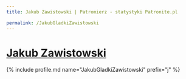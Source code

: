 ```yaml
---
title: Jakub Zawistowski | Patromierz - statystyki Patronite.pl

permalink: /JakubGladkiZawistowski
---
```


# [Jakub Zawistowski](https://patronite.pl/JakubGladkiZawistowski)

{% include profile.md name="JakubGladkiZawistowski" prefix="j" %}
